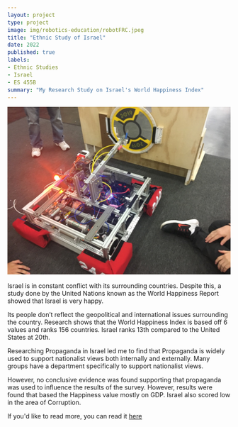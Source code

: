 ```yaml
---
layout: project
type: project
image: img/robotics-education/robotFRC.jpeg
title: "Ethnic Study of Israel"
date: 2022
published: true
labels:
- Ethnic Studies
- Israel
- ES 455B
summary: "My Research Study on Israel's World Happiness Index"
---
```


<img class="img-fluid" src="../img/robotics-education/robotFRC.jpeg" alt="">

Israel is in constant conflict with its surrounding countries. Despite this, a study done by the United Nations known as the World Happiness Report showed that Israel is very happy. 

Its people don’t reflect the geopolitical and international issues surrounding the country. Research shows that the World Happiness Index is based off 6 values and ranks 156 countries. Israel ranks 13th compared to the United States at 20th. 

Researching Propaganda in Israel led me to find that Propaganda is widely used to support nationalist views both internally and externally. Many groups have a department specifically to support nationalist views.

However, no conclusive evidence was found supporting that propaganda was used to influence the results of the survey. However, results were found that based the Happiness value mostly on GDP. Israel also scored low in the area of Corruption.

If you'd like to read more, you can read it [here](https://docs.google.com/document/d/1U4SwvuvbblueUmpMkdbRzf6AnZV_z1Ti)
